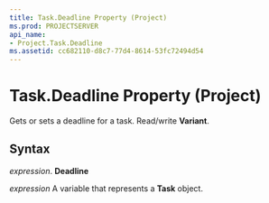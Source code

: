 ```yaml
---
title: Task.Deadline Property (Project)
ms.prod: PROJECTSERVER
api_name:
- Project.Task.Deadline
ms.assetid: cc682110-d8c7-77d4-8614-53fc72494d54
---
```



# Task.Deadline Property (Project)

Gets or sets a deadline for a task. Read/write  **Variant**.


## Syntax

 _expression_. **Deadline**

 _expression_ A variable that represents a **Task** object.


